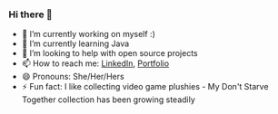 ### Hi there 👋


- 🔭 I’m currently working on myself :)
- 🌱 I’m currently learning Java 
- 🤔 I’m looking to help with open source projects
- 📫 How to reach me: [LinkedIn](https://www.linkedin.com/in/iulia-h/), [Portfolio](https://iulia-heinrich.com/)
- 😄 Pronouns: She/Her/Hers
- ⚡ Fun fact: I like collecting video game plushies - My Don't Starve Together collection has been growing steadily


